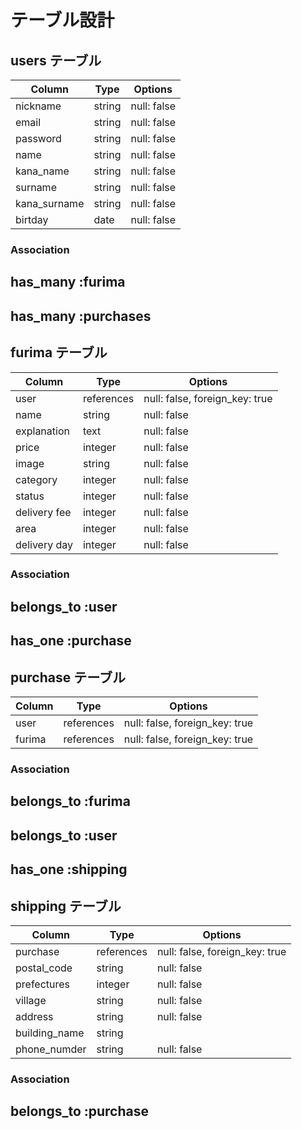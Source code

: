 # テーブル設計

## users テーブル

| Column        | Type   | Options     |
| --------------| ------ | ----------- |
| nickname      | string | null: false |
| email         | string | null: false |
| password      | string | null: false |
| name          | string | null: false |
| kana_name     | string | null: false |
| surname       | string | null: false |
| kana_surname  | string | null: false |
| birtday       | date   | null: false |

### Association
## has_many :furima
## has_many :purchases

## furima テーブル

| Column       | Type       | Options                        |
| ------------ | ---------- | ------------------------------ |
| user         | references | null: false, foreign_key: true |
| name         | string     | null: false                    |
| explanation  | text       | null: false                    |
| price        | integer    | null: false                    |
| image        | string     | null: false                    |
| category     | integer    | null: false                    |
| status       | integer    | null: false                    |
| delivery fee | integer    | null: false                    |
| area         | integer    | null: false                    |
| delivery day | integer    | null: false                    |

### Association
##  belongs_to :user
##  has_one :purchase

## purchase テーブル

| Column   | Type       | Options                        |
| -------- | ---------- | ------------------------------ |
| user     | references | null: false, foreign_key: true |
| furima   | references | null: false, foreign_key: true |


### Association
## belongs_to :furima
## belongs_to :user
## has_one :shipping

## shipping テーブル

| Column        | Type       | Options                        |
| ------------- | ---------- | ------------------------------ |
| purchase      | references | null: false, foreign_key: true |
| postal_code   | string     | null: false                    |
| prefectures   | integer    | null: false                    |
| village       | string     | null: false                    |
| address       | string     | null: false                    |
| building_name | string     |                                |
| phone_numder  | string     | null: false                    |

### Association
## belongs_to :purchase
